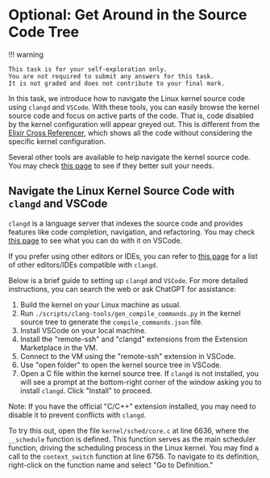# Optional: Get Around in the Source Code Tree

!!! warning

    This task is for your self-exploration only.
    You are not required to submit any answers for this task.
    It is not graded and does not contribute to your final mark.

In this task, we introduce how to navigate the Linux kernel source code using `clangd` and `VSCode`.
With these tools, you can easily browse the kernel source code and focus on active parts of the code.
That is, code disabled by the kernel configuration will appear greyed out.
This is different from the
[Elixir Cross Referencer](https://elixir.bootlin.com/linux/v6.13/source),
which shows all the code without considering the specific kernel configuration.

Several other tools are available to help navigate the kernel source code.
You may check [this page](https://kernelnewbies.org/FAQ/CodeBrowsing) to see if they better suit your needs.

## Navigate the Linux Kernel Source Code with `clangd` and VSCode

`clangd` is a language server that indexes the source code and provides features like code completion, navigation, and refactoring.
You may check [this page](https://clangd.llvm.org/features) to see what you can do with it on VSCode.

If you prefer using other editors or IDEs, you can refer to [this page](https://clangd.llvm.org/installation)
for a list of other editors/IDEs compatible with `clangd`.

Below is a brief guide to setting up `clangd` and `VSCode`.
For more detailed instructions, you can search the web or ask ChatGPT for assistance:

1. Build the kernel on your Linux machine as usual.
2. Run `./scripts/clang-tools/gen_compile_commands.py` in the kernel source tree to generate the `compile_commands.json` file.
3. Install VSCode on your local machine.
4. Install the "remote-ssh" and "clangd" extensions from the Extension Marketplace in the VM.
5. Connect to the VM using the "remote-ssh" extension in VSCode.
6. Use "open folder" to open the kernel source tree in VSCode.
7. Open a C file within the kernel source tree.
   If `clangd` is not installed, you will see a prompt at the bottom-right corner of the window asking you to install `clangd`.
   Click "Install" to proceed.

Note: If you have the official "C/C++" extension installed, you may need to disable it to prevent conflicts with `clangd`.

To try this out, open the file `kernel/sched/core.c` at line 6636, where the `__schedule` function is defined.
This function serves as the main scheduler function, driving the scheduling process in the Linux kernel.
You may find a call to the `context_switch` function at line 6756.
To navigate to its definition, right-click on the function name and select "Go to Definition."
